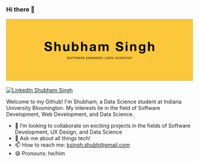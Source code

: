 ### Hi there 👋
![hero image](hero.jpg)

[![LinkedIn Shubham Singh](https://img.shields.io/badge/shusingh-linkedin-blue?style=for-the-badge)](https://www.linkedin.com/in/shusingh/)

Welcome to my Github! I'm Shubham, a Data Science student at Indiana University Bloomington. My interests lie in the field of Software Development, Web Development, and Data Science.

- 👯 I’m looking to collaborate on exciting projects in the fields of Software Development, UX Design, and Data Science
- 💬 Ask me about all things tech!
- 📫 How to reach me: ksingh.shubh@gmail.com
- 😄 Pronouns: he/him
